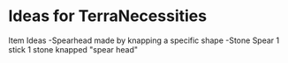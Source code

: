 # Ideas for TerraNecessities

Item Ideas
-Spearhead
  made by knapping a specific shape
-Stone Spear
  1 stick
  1 stone knapped "spear head"
